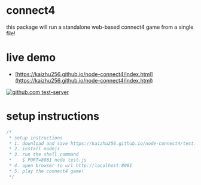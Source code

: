 connect4
========
this package will run a standalone web-based connect4 game from a single file!

# live demo
- [https://kaizhu256.github.io/node-connect4/index.html](https://kaizhu256.github.io/node-connect4/index.html)

[![github.com test-server](https://kaizhu256.github.io/node-connect4/screen-capture.png)](https://kaizhu256.github.io/node-connect4/index.html)

# setup instructions
```javascript
/*
 * setup instructions
 * 1. download and save https://kaizhu256.github.io/node-connect4/test.js
 * 2. install nodejs
 * 3. run the shell command
 *    $ PORT=8081 node test.js
 * 4. open browser to url http://localhost:8081
 * 5. play the connect4 game!
 */
```
